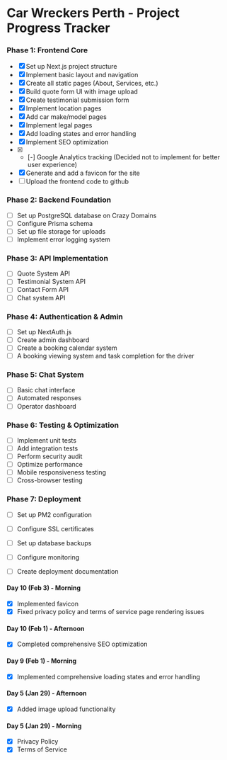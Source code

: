 # Car Wreckers Perth - Project Progress Tracker

### Phase 1: Frontend Core
- [x] Set up Next.js project structure
- [x] Implement basic layout and navigation
- [x] Create all static pages (About, Services, etc.)
- [x] Build quote form UI with image upload
- [x] Create testimonial submission form
- [x] Implement location pages
- [x] Add car make/model pages
- [x] Implement legal pages
- [x] Add loading states and error handling
- [x] Implement SEO optimization
- [x] - [-] Google Analytics tracking (Decided not to implement for better user experience)
- [x] Generate and add a favicon for the site
- [ ] Upload the frontend code to github

### Phase 2: Backend Foundation
- [ ] Set up PostgreSQL database on Crazy Domains
- [ ] Configure Prisma schema
- [ ] Set up file storage for uploads
- [ ] Implement error logging system

### Phase 3: API Implementation
- [ ] Quote System API
- [ ] Testimonial System API
- [ ] Contact Form API
- [ ] Chat system API

### Phase 4: Authentication & Admin
- [ ] Set up NextAuth.js
- [ ] Create admin dashboard
- [ ] Create a booking calendar system
- [ ] A booking viewing system and task completion for the driver

### Phase 5: Chat System
- [ ] Basic chat interface
- [ ] Automated responses
- [ ] Operator dashboard

### Phase 6: Testing & Optimization
- [ ] Implement unit tests
- [ ] Add integration tests
- [ ] Perform security audit
- [ ] Optimize performance
- [ ] Mobile responsiveness testing
- [ ] Cross-browser testing

### Phase 7: Deployment
- [ ] Set up PM2 configuration
- [ ] Configure SSL certificates
- [ ] Set up database backups
- [ ] Configure monitoring
- [ ] Create deployment documentation


#### Day 10 (Feb 3) - Morning
- [x] Implemented favicon
- [x] Fixed privacy policy and terms of service page rendering issues

#### Day 10 (Feb 1) - Afternoon
- [x] Completed comprehensive SEO optimization

#### Day 9 (Feb 1) - Morning
- [x] Implemented comprehensive loading states and error handling

#### Day 5 (Jan 29) - Afternoon
- [x] Added image upload functionality

#### Day 5 (Jan 29) - Morning
- [x] Privacy Policy
- [x] Terms of Service